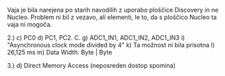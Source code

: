 Vaja je bila narejena po starih navodilih z uporabo ploščice Discovery in ne Nucleo.
Problem ni bil z vezavo, ali elementi, le to, da s ploščico Nucleo ta vaja ni mogoča.

2.)
c) PC0
d) PC1, PC2. C.
g) ADC1_IN1, ADC1_IN2, ADC1_IN3
i) "Asynchronous clock mode divided by 4"
k) Ta možnost ni bila prisotna
l) 26,125 ms
m) Data Width: Byte | Byte

3.)
d) Direct Memory Access (neposreden dostop spomina)

